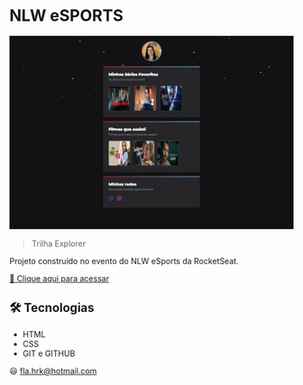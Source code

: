 # NLW eSPORTS

![preview](./.github/Preview.png)

> Trilha Explorer

Projeto construído no evento do NLW eSports da RocketSeat.

[🔗 Clique aqui para acessar](https://FlaMi74.github.io/NLW-eSports/)

## 🛠 Tecnologias 

- HTML
- CSS
- GIT e GITHUB


 😃 fla.hrk@hotmail.com

